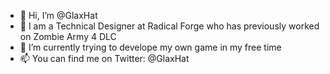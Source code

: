 - 👋 Hi, I’m @GlaxHat
- 👀 I am a Technical Designer at Radical Forge who has previously worked on Zombie Army 4 DLC
- 🌱 I’m currently trying to develope my own game in my free time
- 📫 You can find me on Twitter: @GlaxHat
